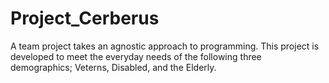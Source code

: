 # Project_Cerberus
A team project takes an agnostic approach to programming. This project is developed to meet the everyday needs of the following three demographics; Veterns, Disabled, and the Elderly.

